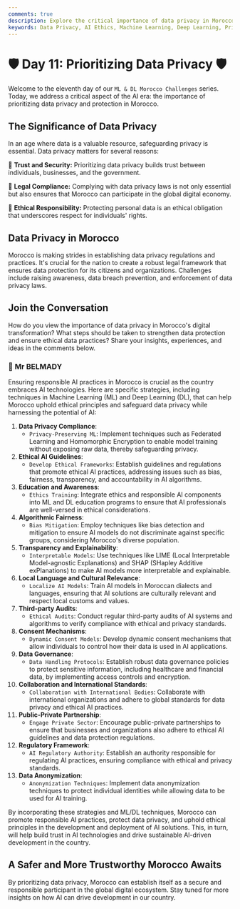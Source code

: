 ```yaml
---
comments: true
description: Explore the critical importance of data privacy in Morocco as it embraces AI technologies
keywords: Data Privacy, AI Ethics, Machine Learning, Deep Learning, Privacy-Preserving Techniques, Federated Learning, Homomorphic Encryption, Algorithmic Fairness, Transparency, Consent Mechanisms, Data Governance, Morocco, Responsible AI
---
```


# **🛡️ Day 11: Prioritizing Data Privacy 🛡️**

Welcome to the eleventh day of our ``ML & DL Morocco Challenges`` series. Today, we address a critical aspect of the AI era: the importance of prioritizing data privacy and protection in Morocco.

## **The Significance of Data Privacy**

In an age where data is a valuable resource, safeguarding privacy is essential. Data privacy matters for several reasons:

🔹 **Trust and Security:** Prioritizing data privacy builds trust between individuals, businesses, and the government.

🔹 **Legal Compliance:** Complying with data privacy laws is not only essential but also ensures that Morocco can participate in the global digital economy.

🔹 **Ethical Responsibility:** Protecting personal data is an ethical obligation that underscores respect for individuals' rights.

## **Data Privacy in Morocco**

Morocco is making strides in establishing data privacy regulations and practices. It's crucial for the nation to create a robust legal framework that ensures data protection for its citizens and organizations. Challenges include raising awareness, data breach prevention, and enforcement of data privacy laws.

<!-- 🚀 **[Explore How Morocco is Prioritizing Data Privacy in the Age of AI](https://thinkable-expert-c75.notion.site/Day-11-Prioritizing-Data-Privacy-0282a7a3ed5740108752bf10074f7e07?pvs=4)** 🚀 -->

## **Join the Conversation**

How do you view the importance of data privacy in Morocco's digital transformation? What steps should be taken to strengthen data protection and ensure ethical data practices? Share your insights, experiences, and ideas in the comments below.

### 🧠 **Mr BELMADY**

Ensuring responsible AI practices in Morocco is crucial as the country embraces AI technologies. Here are specific strategies, including techniques in Machine Learning (ML) and Deep Learning (DL), that can help Morocco uphold ethical principles and safeguard data privacy while harnessing the potential of AI:

1. **Data Privacy Compliance**:
    - ``Privacy-Preserving ML``: Implement techniques such as Federated Learning and Homomorphic Encryption to enable model training without exposing raw data, thereby safeguarding privacy.
2. **Ethical AI Guidelines**:
    - ``Develop Ethical Frameworks``: Establish guidelines and regulations that promote ethical AI practices, addressing issues such as bias, fairness, transparency, and accountability in AI algorithms.
3. **Education and Awareness**:
    - ``Ethics Training``: Integrate ethics and responsible AI components into ML and DL education programs to ensure that AI professionals are well-versed in ethical considerations.
4. **Algorithmic Fairness**:
    - ``Bias Mitigation``: Employ techniques like bias detection and mitigation to ensure AI models do not discriminate against specific groups, considering Morocco's diverse population.
5. **Transparency and Explainability**:
    - ``Interpretable Models``: Use techniques like LIME (Local Interpretable Model-agnostic Explanations) and SHAP (SHapley Additive exPlanations) to make AI models more interpretable and explainable.
6. **Local Language and Cultural Relevance**:
    - ``Localize AI Models``: Train AI models in Moroccan dialects and languages, ensuring that AI solutions are culturally relevant and respect local customs and values.
7. **Third-party Audits**:
    - ``Ethical Audits``: Conduct regular third-party audits of AI systems and algorithms to verify compliance with ethical and privacy standards.
8. **Consent Mechanisms**:
    - ``Dynamic Consent Models``: Develop dynamic consent mechanisms that allow individuals to control how their data is used in AI applications.
9. **Data Governance**:
    - ``Data Handling Protocols``: Establish robust data governance policies to protect sensitive information, including healthcare and financial data, by implementing access controls and encryption.
10. **Collaboration and International Standards**:
    - ``Collaboration with International Bodies``: Collaborate with international organizations and adhere to global standards for data privacy and ethical AI practices.
11. **Public-Private Partnership**:
    - ``Engage Private Sector``: Encourage public-private partnerships to ensure that businesses and organizations also adhere to ethical AI guidelines and data protection regulations.
12. **Regulatory Framework**:
    - ``AI Regulatory Authority``: Establish an authority responsible for regulating AI practices, ensuring compliance with ethical and privacy standards.
13. **Data Anonymization**:
    - ``Anonymization Techniques``: Implement data anonymization techniques to protect individual identities while allowing data to be used for AI training.

By incorporating these strategies and ML/DL techniques, Morocco can promote responsible AI practices, protect data privacy, and uphold ethical principles in the development and deployment of AI solutions. This, in turn, will help build trust in AI technologies and drive sustainable AI-driven development in the country.

## **A Safer and More Trustworthy Morocco Awaits**

By prioritizing data privacy, Morocco can establish itself as a secure and responsible participant in the global digital ecosystem. Stay tuned for more insights on how AI can drive development in our country.